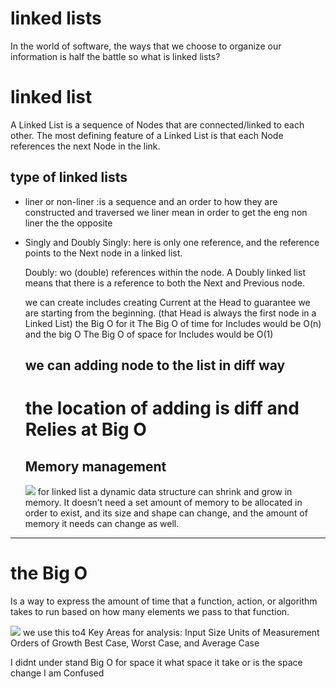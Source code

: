  # linked lists

 In the world of software, the ways that we choose to organize our information is half the battle so what is linked lists?

 # linked list

 A Linked List is a sequence of Nodes that are connected/linked to each other. The most defining feature of a Linked List is that each Node references the next Node in the link.

 ## type of linked lists

 - liner or non-liner :is a sequence and an order to how they are constructed and traversed we liner mean in order to get the eng non liner the the opposite
 -  Singly and Doubly
 Singly: here is only one reference, and the reference points to the Next node in a linked list.

    Doubly: wo (double) references within the node. A Doubly linked list means that there is a reference to both the Next and Previous node.

    we can create includes creating Current at the Head to guarantee we are starting from the beginning. (that Head is always the first node in a Linked List) the Big  O for it The Big O of time for Includes would be O(n) and the big O The Big O of space for Includes would be O(1)
    
    ## we can adding node to the list in diff way 
    # the location of adding is diff and Relies at Big O

    ## Memory management
    ![](https://miro.medium.com/max/875/1*G43FVT5xJ1n1QDKVNZUxXQ.jpeg)
    for linked list  a dynamic data structure can shrink and grow in memory. It doesn’t need a set amount of memory to be allocated in order to exist, and its size and shape can change, and the amount of memory it needs can change as well.

-----------------------------------------------------------

# the Big O
Is a way to express the amount of time that a function, action, or algorithm takes to run based on how many elements we pass to that function.

![](https://miro.medium.com/max/625/1*FC0XX0-9Vx7yCS0dTS2Zrw.jpeg)
we use this to4 Key Areas for analysis:
Input Size
Units of Measurement
Orders of Growth
Best Case, Worst Case, and Average Case

 I didnt under stand Big O for space it what space it take or is the space change I am Confused